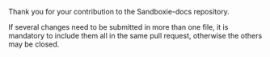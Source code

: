 Thank you for your contribution to the Sandboxie-docs repository.

If several changes need to be submitted in more than one file, it is mandatory to include them all in the same pull request, otherwise the others may be closed.
